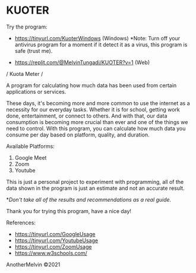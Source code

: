 # KUOTER

Try the program:
- https://tinyurl.com/KuoterWindows (Windows)
  *Note: Turn off your antivirus program for a moment if it detect it as a virus, this program is safe (trust me).

- https://replit.com/@MelvinTungadi/KUOTER?v=1 (Web)

/ Kuota Meter /

A program for calculating how much data has been used from certain applications or services.

These days, it's becoming more and more common to use the internet as a necessity for our everyday tasks. Whether it is for school, getting work done, entertainment, or connect to others. And with that, our data consumption is becoming more crucial than ever and one of the things we need to control. With this program, you can calculate how much data you consume per day based on platform, quality, and duration.

Available Platforms:
1. Google Meet
2. Zoom
3. Youtube

This is just a personal project to experiment with programming, all of the data shown in the program is just an estimate and not an accurate result.

**Don't take all of the results and recommendations as a real guide.*

Thank you for trying this program, have a nice day!

References:
- https://tinyurl.com/GoogleUsage
- https://tinyurl.com/YoutubeUsage
- https://tinyurl.com/ZoomUsage
- https://www.w3schools.com/

AnotherMelvin ©2021
